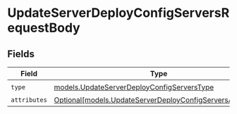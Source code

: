 # UpdateServerDeployConfigServersRequestBody


## Fields

| Field                                                                                                                | Type                                                                                                                 | Required                                                                                                             | Description                                                                                                          |
| -------------------------------------------------------------------------------------------------------------------- | -------------------------------------------------------------------------------------------------------------------- | -------------------------------------------------------------------------------------------------------------------- | -------------------------------------------------------------------------------------------------------------------- |
| `type`                                                                                                               | [models.UpdateServerDeployConfigServersType](../models/updateserverdeployconfigserverstype.md)                       | :heavy_check_mark:                                                                                                   | N/A                                                                                                                  |
| `attributes`                                                                                                         | [Optional[models.UpdateServerDeployConfigServersAttributes]](../models/updateserverdeployconfigserversattributes.md) | :heavy_minus_sign:                                                                                                   | N/A                                                                                                                  |